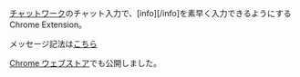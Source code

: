 
[チャットワーク](http://www.chatwork.com/)のチャット入力で、[info][/info]を素早く入力できるようにする
Chrome Extension。


メッセージ記法は[こちら](http://developer.chatwork.com/ja/messagenotation.html)

[Chrome ウェブストア](https://chrome.google.com/webstore/detail/chatwork-quick-info-input/glmhnchbmjhmjcopmmfamopongifahan?hl=ja)でも公開しました。
